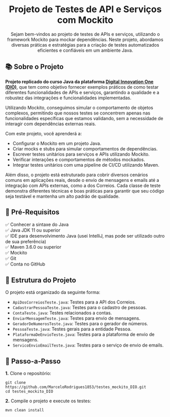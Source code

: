 <h1 align="center">Projeto de Testes de API e Serviços com Mockito</h1>
<p align="center">
Sejam bem-vindos ao projeto de testes de APIs e serviços, utilizando o framework Mockito para mockar dependências. Neste projeto, abordamos diversas práticas e estratégias para a criação de testes automatizados eficientes e confiáveis em um ambiente Java.
</p>
<h2>📚 Sobre o Projeto</h2>
<p>
<strong>Projeto replicado do curso Java da plataforma <a href="https://web.digitalinnovation.one/">Digital Innovation One (DIO)</a></strong>, que tem como objetivo fornecer exemplos práticos de como testar diferentes funcionalidades de APIs e serviços, garantindo a qualidade e a robustez das integrações e funcionalidades implementadas.
</p>
<p>Utilizando Mockito, conseguimos simular o comportamento de objetos complexos, permitindo que nossos testes se concentrem apenas nas funcionalidades específicas que estamos validando, sem a necessidade de interagir com dependências externas reais.</p>
<p>Com este projeto, você aprenderá a:
<ul>
  <li>Configurar o Mockito em um projeto Java.</li>
  <li>Criar mocks e stubs para simular comportamentos de dependências.</li>
  <li>Escrever testes unitários para serviços e APIs utilizando Mockito.</li>
  <li>Verificar interações e comportamentos de métodos mockados.</li>
  <li>Integrar testes unitários com uma pipeline de CI/CD utilizando Maven.</li>
</ul>
</p>
<p>Além disso, o projeto está estruturado para cobrir diversos cenários comuns em aplicações reais, desde o envio de mensagens e emails até a integração com APIs externas, como a dos Correios. Cada classe de teste demonstra diferentes técnicas e boas práticas para garantir que seu código seja testável e mantenha um alto padrão de qualidade.</p>
<h2>🛑 Pré-Requisitos</h2>
<p>
✅ Conhecer a sintaxe do Java<br>
✅ Java JDK 11 ou superior<br>
✅ IDE para desenvolvimento Java (usei IntelliJ, mas pode ser utilizado outro de sua preferência)<br>
✅ Maven 3.6.0 ou superior<br>
✅ Mockito<br>
✅ Git<br>
✅ Conta no GitHub<br>
</p>
<h2>📂 Estrutura do Projeto</h2>
<p>
O projeto está organizado da seguinte forma:
<ul>
  <li><code>ApiDosCorreiosTeste.java</code>: Testes para a API dos Correios.</li>
  <li><code>CadastrarPessoaTeste.java</code>: Testes para o cadastro de pessoas.</li>
  <li><code>ContaTeste.java</code>: Testes relacionados a contas.</li>
  <li><code>EnviarMensagemTeste.java</code>: Testes para envio de mensagens.</li>
  <li><code>GeradorDeNumerosTeste.java</code>: Testes para o gerador de números.</li>
  <li><code>PessoaTeste.java</code>: Testes gerais para a entidade Pessoa.</li>
  <li><code>PlataformaDeEnvioTeste.java</code>: Testes para a plataforma de envio de mensagens.</li>
  <li><code>ServicoEnvioEmailTeste.java</code>: Testes para o serviço de envio de emails.</li>
</ul>
</p>
<h2>👣 Passo-a-Passo</h2>
<p>
<strong>1.</strong> Clone o repositório:
<pre><code>git clone https://github.com/MarceloRodrigues1853/testes_mockito_DIO.git
cd testes_mockito_DIO</code></pre>
<strong>2.</strong> Compile o projeto e execute os testes:

<pre><code>mvn clean install</code></pre>
</p>
